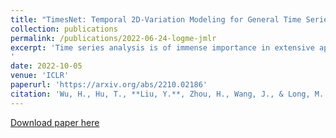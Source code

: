 ```yaml
---
title: "TimesNet: Temporal 2D-Variation Modeling for General Time Series Analysis"
collection: publications
permalink: /publications/2022-06-24-logme-jmlr
excerpt: 'Time series analysis is of immense importance in extensive applications, such as weather forecasting, anomaly detection, and action recognition. This paper focuses on temporal variation modeling, which is the common key problem of extensive analysis tasks. Previous methods attempt to accomplish this directly from the 1D time series, which is extremely challenging due to the intricate temporal patterns. Based on the observation of multi-periodicity in time series, we ravel out the complex temporal variations into the multiple intraperiod- and interperiod-variations. To tackle the limitations of 1D time series in representation capability, we extend the analysis of temporal variations into the 2D space by transforming the 1D time series into a set of 2D tensors based on multiple periods. This transformation can embed the intraperiod- and interperiod-variations into the columns and rows of the 2D tensors respectively, making the 2D-variations to be easily modeled by 2D kernels. Technically, we propose the TimesNet with TimesBlock as a task-general backbone for time series analysis. TimesBlock can discover the multi-periodicity adaptively and extract the complex temporal variations from transformed 2D tensors by a parameter-efficient inception block. Our proposed TimesNet achieves consistent state-of-the-art in five mainstream time series analysis tasks, including short- and long-term forecasting, imputation, classification, and anomaly detection
'
date: 2022-10-05
venue: 'ICLR'
paperurl: 'https://arxiv.org/abs/2210.02186'
citation: 'Wu, H., Hu, T., **Liu, Y.**, Zhou, H., Wang, J., & Long, M. (2022). TimesNet: Temporal 2D-Variation Modeling for General Time Series Analysis. arXiv preprint arXiv:2210.02186.'
---
```



[Download paper here](https://arxiv.org/pdf/2210.02186.pdf)
